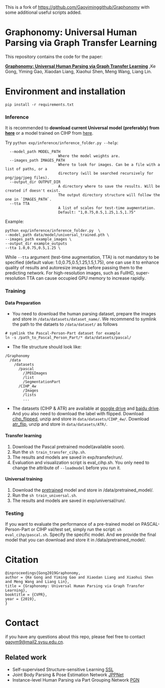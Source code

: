 This is a fork of https://github.com/Gaoyiminggithub/Graphonomy with some additional useful scripts added.

# Graphonomy: Universal Human Parsing via Graph Transfer Learning

This repository contains the code for the paper:

[**Graphonomy: Universal Human Parsing via Graph Transfer Learning**](https://arxiv.org/abs/1904.04536)
,Ke Gong, Yiming Gao, Xiaodan Liang, Xiaohui Shen, Meng Wang, Liang Lin.

# Environment and installation

`pip install -r requirements.txt`

### Inference

It is recommended to **download current Universal model (preferably) from [here](https://drive.google.com/file/d/1sWJ54lCBFnzCNz5RTCGQmkVovkY9x8_D/view)** or a model trained on CIHP from [here](https://drive.google.com/file/d/1eUe18HoH05p0yFUd_sN6GXdTj82aW0m9/view?usp=sharing).

Try `python exp/inference/inference_folder.py --help`:

```
  --model_path MODEL_PATH
                        Where the model weights are.
  --images_path IMAGES_PATH
                        Where to look for images. Can be a file with a list of paths, or a
                        directory (will be searched recursively for png/jpg/jpeg files).
  --output_dir OUTPUT_DIR
                        A directory where to save the results. Will be created if doesn't exist.
                        The output directory structure will follow the one in `IMAGES_PATH`.
  --tta TTA             
                        A list of scales for test-time augmentation.
                        Default: "1,0.75,0.5,1.25,1.5,1.75"
```

Example:

```shell
python exp/inference/inference_folder.py  \
--model_path data/model/universal_trained.pth \
--images_path example_images \
--output_dir example_outputs
--tta 1.0,0.75,0.5,1.25 \
``` 

While `--tta` argument (test-time augmentation, TTA) is not mandatory to be specified (default value: 1.0,0.75,0.5,1.25,1.5,1.75), one can use it to enhance quality of results and autoresize images before passing them to the predicting network. For high-resolution images, such as FullHD, super-resolution TTA can cause occupied GPU memory to increase rapidly.

### Training
#### Data Preparation
+ You need to download the human parsing dataset, prepare the images and store in `/data/datasets/dataset_name/`.
We recommend to symlink the path to the dataets to `/data/dataset/` as follows

```
# symlink the Pascal-Person-Part dataset for example
ln -s /path_to_Pascal_Person_Part/* data/datasets/pascal/
```
+ The file structure should look like:
```
/Graphonomy
  /data
    /datasets
      /pascal
        /JPEGImages
        /list
        /SegmentationPart
      /CIHP_4w
        /Images
        /lists
        ...  
```
+ The datasets (CIHP & ATR) are available  at [google drive](https://drive.google.com/drive/folders/0BzvH3bSnp3E9ZW9paE9kdkJtM3M?usp=sharing) 
and [baidu drive](http://pan.baidu.com/s/1nvqmZBN).
And you also need to download the label with flipped.
Download [cihp_flipped](https://drive.google.com/file/d/1aaJyQH-hlZEAsA7iH-mYeK1zLfQi8E2j/view?usp=sharing), unzip and store in `data/datasets/CIHP_4w/`. 
Download [atr_flip](https://drive.google.com/file/d/1iR8Tn69IbDSM7gq_GG-_s11HCnhPkyG3/view?usp=sharing), unzip and store in `data/datasets/ATR/`.

#### Transfer learning
1. Download the Pascal pretrained model(available soon).
2. Run the `sh train_transfer_cihp.sh`.
3. The results and models are saved in exp/transfer/run/.
4. Evaluation and visualization script is eval_cihp.sh. You only need to change the attribute of `--loadmodel` before you run it.

#### Universal training
1. Download the [pretrained](https://drive.google.com/file/d/18WiffKnxaJo50sCC9zroNyHjcnTxGCbk/view?usp=sharing) model and store in /data/pretrained_model/.
2. Run the `sh train_universal.sh`.
3. The results and models are saved in exp/universal/run/.

### Testing 
If you want to evaluate the performance of a pre-trained model on PASCAL-Person-Part or CIHP val/test set, 
simply run the script: `sh eval_cihp/pascal.sh`.
Specify the specific model. And we provide the final model that you can download and store it in /data/pretrained_model/.

# Citation

```
@inproceedings{Gong2019Graphonomy,
author = {Ke Gong and Yiming Gao and Xiaodan Liang and Xiaohui Shen and Meng Wang and Liang Lin},
title = {Graphonomy: Universal Human Parsing via Graph Transfer Learning},
booktitle = {CVPR},
year = {2019},
}

```

# Contact
if you have any questions about this repo, please feel free to contact 
[gaoym9@mail2.sysu.edu.cn](mailto:gaoym9@mail2.sysu.edu.cn).

##

## Related work
+ Self-supervised Structure-sensitive Learning [SSL](https://github.com/Engineering-Course/LIP_SSL)
+ Joint Body Parsing & Pose Estimation Network  [JPPNet](https://github.com/Engineering-Course/LIP_JPPNet)
+ Instance-level Human Parsing via Part Grouping Network [PGN](https://github.com/Engineering-Course/CIHP_PGN)
